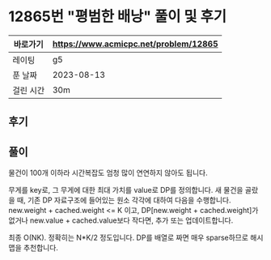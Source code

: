# 12865번 "평범한 배낭" 풀이 및 후기

| 바로가기  | <https://www.acmicpc.net/problem/12865> |
|-------|-----------------------------------------|
| 레이팅   | g5                                      |
| 푼 날짜  | 2023-08-13                              |
| 걸린 시간 | 30m                                     |

## 후기

## 풀이

물건이 100개 이하라 시간복잡도 엄청 많이 연연하지 않아도 됩니다.

무게를 key로, 그 무게에 대한 최대 가치를 value로 DP를 정의합니다.
새 물건을 골랐을 때, 기존 DP 자료구조에 들어있는 원소 각각에 대하여 다음을 수행합니다.
new.weight + cached.weight <= K 이고, DP[new.weight + cached.weight]가 없거나 new.value + cached.value보다 작다면, 추가 또는 업데이트합니다.

최종 O(NK). 정확히는 N*K/2 정도입니다.
DP를 배열로 짜면 매우 sparse하므로 해시맵을 추천합니다.
